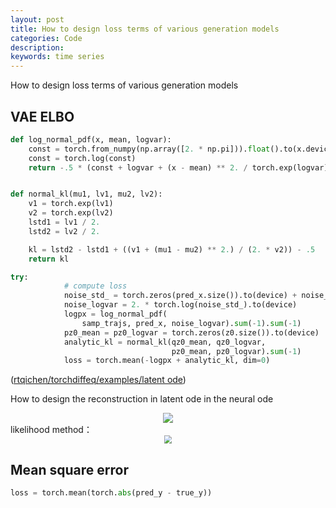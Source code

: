 ```yaml
---
layout: post
title: How to design loss terms of various generation models
categories: Code
description: 
keywords: time series
---
```

How to design loss terms of various generation models
<br/>
## VAE ELBO

```python
def log_normal_pdf(x, mean, logvar):
    const = torch.from_numpy(np.array([2. * np.pi])).float().to(x.device)
    const = torch.log(const)
    return -.5 * (const + logvar + (x - mean) ** 2. / torch.exp(logvar))


def normal_kl(mu1, lv1, mu2, lv2):
    v1 = torch.exp(lv1)
    v2 = torch.exp(lv2)
    lstd1 = lv1 / 2.
    lstd2 = lv2 / 2.

    kl = lstd2 - lstd1 + ((v1 + (mu1 - mu2) ** 2.) / (2. * v2)) - .5
    return kl

try:
            # compute loss
            noise_std_ = torch.zeros(pred_x.size()).to(device) + noise_std
            noise_logvar = 2. * torch.log(noise_std_).to(device)
            logpx = log_normal_pdf(
                samp_trajs, pred_x, noise_logvar).sum(-1).sum(-1)
            pz0_mean = pz0_logvar = torch.zeros(z0.size()).to(device)
            analytic_kl = normal_kl(qz0_mean, qz0_logvar,
                                    pz0_mean, pz0_logvar).sum(-1)
            loss = torch.mean(-logpx + analytic_kl, dim=0)

```
([rtqichen/torchdiffeq/examples/latent ode](https://github.com/rtqichen/torchdiffeq))

How to design the reconstruction in latent ode in the neural ode

<div align="center"> 
    <img src="https://MAO202012.github.io/images/1.png" style="zoom:100%" />
    
 
</div> 
likelihood method：
<div align="center"> 
    <img src="https://MAO202012.github.io/images/2.jpg" style="zoom:80%" />
    
 
</div> 


## Mean square error
```python
loss = torch.mean(torch.abs(pred_y - true_y))
```